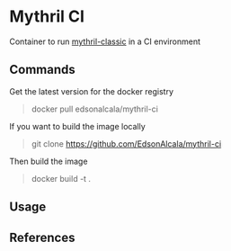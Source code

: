 # Mythril CI

Container to run [mythril-classic](https://github.com/ConsenSys/mythril-classic) in a CI environment

## Commands

Get the latest version for the docker registry

> docker pull edsonalcala/mythril-ci

If you want to build the image locally

> git clone https://github.com/EdsonAlcala/mythril-ci

Then build the image

> docker build -t <container-name> .

## Usage

## References
